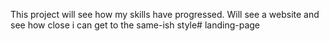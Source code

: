 This project will see how my skills have progressed.
Will see a website and see how close i can get to the same-ish style# landing-page
